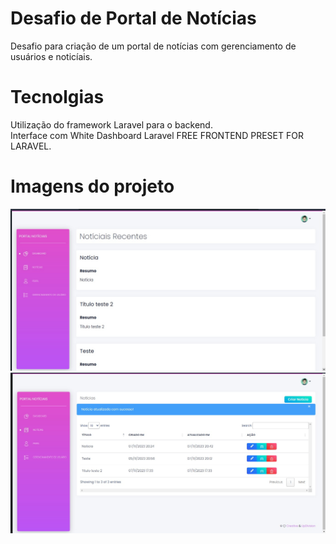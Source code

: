 # Desafio de Portal de Notícias

Desafio para criação de um portal de notícias com gerenciamento de usuários e noticíais.

# Tecnolgias 
Utilização do framework Laravel para o backend.  
Interface com White Dashboard Laravel FREE FRONTEND PRESET FOR LARAVEL.

# Imagens do projeto

![Dashboard](./portal-news.jpeg)  
![Notícias](./news.jpeg)  
